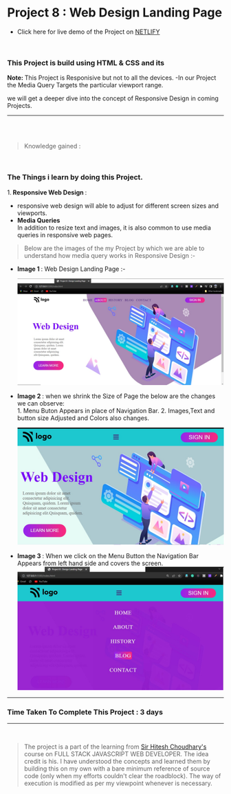 # Project 8 : Web Design Landing Page

- Click here for live demo of the Project on [ NETLIFY ](https://parikshitproject8.netlify.app/ "Parikshit Project 8")

<br/>

###  This Project is build using HTML & CSS and its  

<b> Note: </b>  This Project is Responisive but not to all the devices. 
 -In our Project the Media Query Targets  the particular viewport range.
 
we will get a deeper dive into the concept of Responsive Design in coming Projects.
***

<br/>


<br/>

>Knowledge gained :

<br/>

### The Things i learn by doing this Project.
 

1.<b> Responsive Web Design </b>: 
      <br/>
   - responsive web design will able to adjust for different screen sizes and viewports.
   - <b>Media Queries</b> <br/>
In addition to resize text and images, it is also common to use media queries in responsive web pages.

>Below are the images of the my Project by which we are able to understand how media query works in Responsive Design :-

- <b>Image 1 </b> : Web Design Landing Page :-

   ![Web Design Landing Page Image](./images/p8_home_page.jpg)

- <b>Image 2 </b> : when we shrink the Size of Page the below are the changes we can observe:<br/>
          1. Menu Buton Appears in place of Navigation Bar.
          2. Images,Text and button size Adjusted and Colors also changes.

   ![Web Design Landing Page Image](./images/p8_menu_bar.jpg)

- <b>Image 3 </b> : When we click on the Menu Button the Navigation Bar Appears from left hand side and covers the screen.
 ![Web Design Landing Page Image](./images/p8_menu_bar2.jpg)


    





***

### Time Taken To Complete This Project : 3 days

***

<br>

>The project is a part of the learning from  [ Sir Hitesh Choudhary's ](https://github.com/hiteshchoudhary) course on FULL STACK JAVASCRIPT WEB DEVELOPER. The idea credit is his. I have understood the concepts and learned them by building this on my own with a bare minimum reference of source code (only when my efforts couldn't clear the roadblock). The way of execution is modified as per my viewpoint whenever is necessary.









